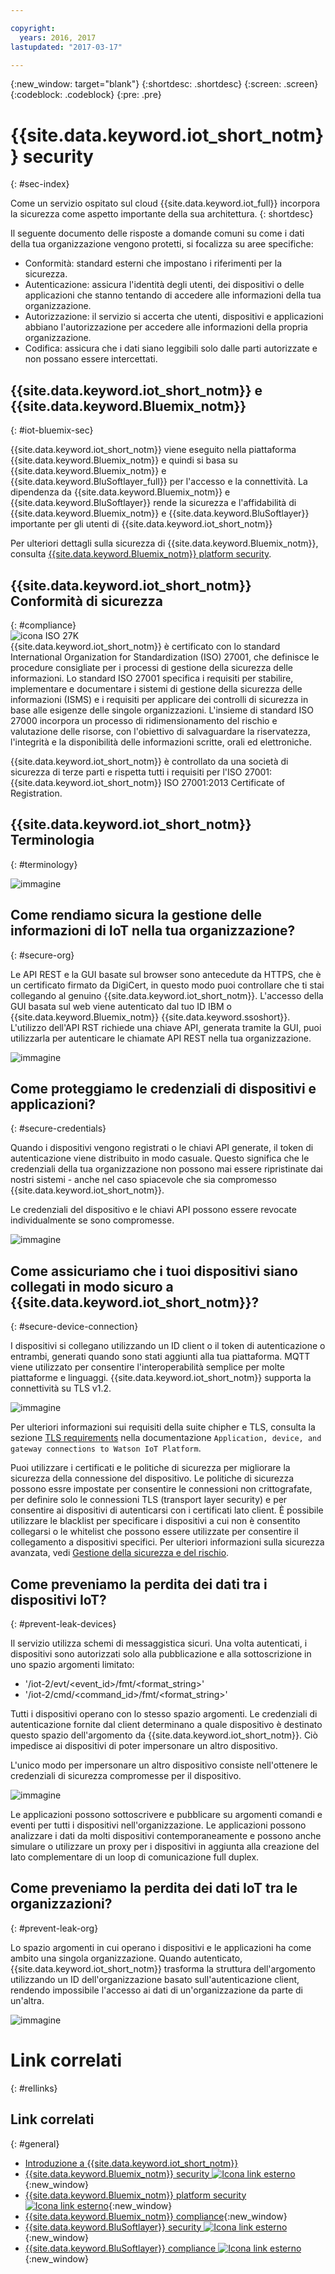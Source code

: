 ```yaml
---

copyright:
  years: 2016, 2017
lastupdated: "2017-03-17"

---
```


{:new_window: target="blank"}
{:shortdesc: .shortdesc}
{:screen: .screen}
{:codeblock: .codeblock}
{:pre: .pre}


# {{site.data.keyword.iot_short_notm}} security
{: #sec-index}

Come un servizio ospitato sul cloud {{site.data.keyword.iot_full}} incorpora la sicurezza come aspetto importante della sua architettura.
{: shortdesc}

Il seguente documento delle risposte a domande comuni su come i dati della tua organizzazione vengono protetti, si focalizza su aree specifiche:

* Conformità: standard esterni che impostano i riferimenti per la sicurezza.
* Autenticazione: assicura l'identità degli utenti, dei dispositivi o delle applicazioni che stanno tentando di accedere alle informazioni della tua organizzazione.
* Autorizzazione: il servizio si accerta che utenti, dispositivi e applicazioni abbiano l'autorizzazione per accedere alle informazioni della propria organizzazione.
* Codifica: assicura che i dati siano leggibili solo dalle parti autorizzate e non possano essere intercettati.

## {{site.data.keyword.iot_short_notm}} e {{site.data.keyword.Bluemix_notm}}
{: #iot-bluemix-sec}

{{site.data.keyword.iot_short_notm}} viene eseguito nella piattaforma {{site.data.keyword.Bluemix_notm}} e quindi si basa su {{site.data.keyword.Bluemix_notm}} e {{site.data.keyword.BluSoftlayer_full}} per l'accesso e la connettività. La dipendenza da {{site.data.keyword.Bluemix_notm}} e {{site.data.keyword.BluSoftlayer}} rende la sicurezza e l'affidabilità di {{site.data.keyword.Bluemix_notm}} e {{site.data.keyword.BluSoftlayer}} importante per gli utenti di {{site.data.keyword.iot_short_notm}}

Per ulteriori dettagli sulla sicurezza di {{site.data.keyword.Bluemix_notm}}, consulta [{{site.data.keyword.Bluemix_notm}} platform security](index.html#platform-security).

## {{site.data.keyword.iot_short_notm}} Conformità di sicurezza
{: #compliance}  
![icona ISO 27K](../../images/icon_iso27k1.png "icona ISO 27K")   
{{site.data.keyword.iot_short_notm}} è certificato con lo standard International Organization for Standardization (ISO) 27001, che definisce le procedure consigliate per i processi di gestione della sicurezza delle informazioni. Lo standard ISO 27001 specifica i requisiti per stabilire, implementare e documentare i sistemi di gestione della sicurezza delle informazioni (ISMS) e i requisiti per applicare dei controlli di sicurezza in base alle esigenze delle singole organizzazioni. L'insieme di standard ISO 27000 incorpora un processo di ridimensionamento del rischio e valutazione delle risorse, con l'obiettivo di salvaguardare la riservatezza, l'integrità e la disponibilità delle informazioni scritte, orali ed elettroniche.

{{site.data.keyword.iot_short_notm}} è controllato da una società di sicurezza di terze parti e rispetta tutti i requisiti per l'ISO 27001: {{site.data.keyword.iot_short_notm}} ISO 27001:2013 Certificate of Registration.


## {{site.data.keyword.iot_short_notm}} Terminologia
{: #terminology}

![immagine](terminology_platform.svg)


## Come rendiamo sicura la gestione delle informazioni di IoT nella tua organizzazione?
{: #secure-org}

Le API REST e la GUI basate sul browser sono antecedute da HTTPS, che è un certificato firmato da DigiCert, in questo modo puoi controllare che ti stai collegando al genuino {{site.data.keyword.iot_short_notm}}. L'accesso della GUI basata sul web viene autenticato dal tuo ID IBM o {{site.data.keyword.Bluemix_notm}} {{site.data.keyword.ssoshort}}. L'utilizzo dell'API RST richiede una chiave API, generata tramite la GUI, puoi utilizzarla per autenticare le chiamate API REST nella tua organizzazione.

![immagine](management_platform.svg)


## Come proteggiamo le credenziali di dispositivi e applicazioni?
{: #secure-credentials}

Quando i dispositivi vengono registrati o le chiavi API generate, il token di autenticazione viene distribuito in modo casuale. Questo significa che le credenziali della tua organizzazione non possono mai essere ripristinate dai nostri sistemi - anche nel caso spiacevole che sia compromesso {{site.data.keyword.iot_short_notm}}.

Le credenziali del dispositivo e le chiavi API possono essere revocate individualmente se sono compromesse.

![immagine](authentication_platform.svg)

## Come assicuriamo che i tuoi dispositivi siano collegati in modo sicuro a {{site.data.keyword.iot_short_notm}}?
{: #secure-device-connection}

I dispositivi si collegano utilizzando un ID client o il token di autenticazione o entrambi, generati quando sono stati aggiunti alla tua piattaforma. MQTT viene utilizzato per consentire l'interoperabilità semplice per molte piattaforme e linguaggi. {{site.data.keyword.iot_short_notm}} supporta la connettività su TLS v1.2.

![immagine](connectivity_platform.svg)

Per ulteriori informazioni sui requisiti della suite chipher e TLS, consulta la sezione [TLS requirements](connect_devices_apps_gw.html#tls_requirements)  nella documentazione `Application, device, and gateway connections to Watson IoT Platform`.

Puoi utilizzare i certificati e le politiche di sicurezza per migliorare la sicurezza della connessione del dispositivo. Le politiche di sicurezza possono essre impostate per consentire le connessioni non crittografate, per definire solo le connessioni TLS (transport layer security) e per consentire ai dispositivi di autenticarsi con i certificati lato client. È possibile utilizzare le blacklist per specificare i dispositivi a cui non è consentito collegarsi o le whitelist che possono essere utilizzate per consentire il collegamento a dispositivi specifici. Per ulteriori informazioni sulla sicurezza avanzata, vedi [Gestione della sicurezza e del rischio](RM_security.html).

## Come preveniamo la perdita dei dati tra i dispositivi IoT?
{: #prevent-leak-devices}

Il servizio utilizza schemi di messaggistica sicuri. Una volta autenticati, i dispositivi sono autorizzati solo alla pubblicazione e alla sottoscrizione in uno spazio argomenti limitato:

* '/iot-2/evt/<event_id>/fmt/<format_string>'
* '/iot-2/cmd/<command_id>/fmt/<format_string>'

Tutti i dispositivi operano con lo stesso spazio argomenti. Le credenziali di autenticazione fornite dal client determinano a quale dispositivo è destinato questo spazio dell'argomento da {{site.data.keyword.iot_short_notm}}.  Ciò impedisce ai dispositivi di poter impersonare un altro dispositivo.

L'unico modo per impersonare un altro dispositivo consiste nell'ottenere le credenziali di sicurezza compromesse per il dispositivo.


![immagine](device_scope_platform.svg)


Le applicazioni possono sottoscrivere e pubblicare su argomenti comandi e eventi per tutti i dispositivi nell'organizzazione. Le applicazioni possono analizzare i dati da molti dispositivi contemporaneamente e possono anche simulare o utilizzare un proxy per i dispositivi in aggiunta alla creazione del lato complementare di un loop di comunicazione full duplex.


## Come preveniamo la perdita dei dati IoT tra le organizzazioni?
{: #prevent-leak-org}

Lo spazio argomenti in cui operano i dispositivi e le applicazioni ha come ambito una singola organizzazione. Quando autenticato, {{site.data.keyword.iot_short_notm}} trasforma la struttura dell'argomento utilizzando un ID dell'organizzazione basato sull'autenticazione client, rendendo impossibile l'accesso ai dati di un'organizzazione da parte di un'altra.

![immagine](org_scope_platform.svg)

# Link correlati
{: #rellinks}
## Link correlati
{: #general}
* [Introduzione a {{site.data.keyword.iot_short_notm}}](https://console.ng.bluemix.net/docs/services/IoT/index.html)
* [{{site.data.keyword.Bluemix_notm}} security ![Icona link esterno](../../../../icons/launch-glyph.svg "Icona link esterno")](https://console.ng.bluemix.net/docs/security/index.html#security){:new_window}
* [{{site.data.keyword.Bluemix_notm}} platform security ![Icona link esterno](../../../../icons/launch-glyph.svg "Icona link esterno")](https://console.ng.bluemix.net/docs/security/index.html#platform-security){:new_window}
* [{{site.data.keyword.Bluemix_notm}} compliance](https://console.ng.bluemix.net/docs/security/index.html#compliance){:new_window}
* [{{site.data.keyword.BluSoftlayer}} security ![Icona link esterno](../../../../icons/launch-glyph.svg "Icona link esterno")](http://www.softlayer.com/security){:new_window}
* [{{site.data.keyword.BluSoftlayer}} compliance ![Icona link esterno](../../../../icons/launch-glyph.svg "Icona link esterno")](http://www.softlayer.com/compliance){:new_window}

